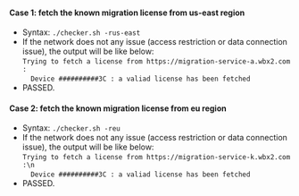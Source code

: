 #### Case 1: fetch the known migration license from us-east region
* Syntax:
  ```./checker.sh -rus-east ```
* If the network does not any issue (access restriction or data connection issue), the output will be like below:
  <br />
  ```Trying to fetch a license from https://migration-service-a.wbx2.com : ```<br />
  ```  Device ##########3C : a valiad license has been fetched```
* PASSED.

#### Case 2: fetch the known migration license from eu region
* Syntax:
  ```./checker.sh -reu ```
* If the network does not any issue (access restriction or data connection issue), the output will be like below:
  <br />
  ```Trying to fetch a license from https://migration-service-k.wbx2.com :\n```<br />
  ```  Device ##########3C : a valiad license has been fetched```
* PASSED.
